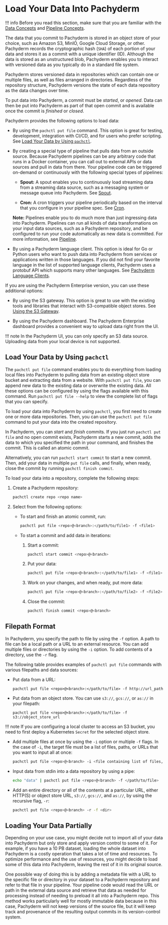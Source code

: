 # Load Your Data Into Pachyderm

!!! info
    Before you read this section, make sure that you are familiar with
    the [Data Concepts](../concepts/data-concepts/index.md) and
    [Pipeline Concepts](../concepts/pipeline-concepts/index.md).

The data that you commit to Pachyderm is stored in an object store of your
choice, such as Amazon S3, MinIO, Google Cloud Storage, or other. Pachyderm
records the cryptographic hash (`SHA`) of each portion of your data and stores
it as a commit with a unique identifier (ID). Although the data is
stored as an unstructured blob, Pachyderm enables you to interact
with versioned data as you typically do in a standard file system.

Pachyderm stores versioned data in repositories which can contain one or
multiple files, as well as files arranged in directories. Regardless of the
repository structure, Pachyderm versions the state of each data repository
as the data changes over time.

To put data into Pachyderm, a commit must be *started*, or *opened*.
Data can then be put into Pachyderm as part of that open commit and is
available once the commit is *finished* or *closed*.

Pachyderm provides the following options to load data:

* By using the `pachctl put file` command. This option is great for testing,
development, integration with CI/CD, and for users who prefer scripting.
See [Load Your Data by Using `pachctl`](#load-your-data-by-using-pachctl).

* By creating a special type of pipeline that pulls data from an
outside source.
Because Pachyderm pipelines can be any arbitrary code that runs
in a Docker container, you can call out to external APIs or data
sources and pull in data from there. Your pipeline code can be
triggered on-demand or
continuously with the following special types of pipelines:

  * **Spout:** A spout enables you to continuously load
  streaming data from a streaming data source, such as a messaging system
  or message queue into Pachyderm. 
  See [Spout](../concepts/pipeline-concepts/pipeline/spout.md).

  * **Cron:** A cron triggers your pipeline periodically based on the
  interval that you configure in your pipeline spec.
  See [Cron](../concepts/pipeline-concepts/pipeline/cron.md).

  **Note:** Pipelines enable you to do much more than just ingressing
  data into Pachyderm. Pipelines can run all kinds of data transformations
  on your input data sources, such as a Pachyderm repository, and be
  configured to run your code automatically as new data is committed.
  For more information, see
  [Pipeline](../concepts/pipeline-concepts/pipeline/index.md).

* By using a Pachyderm language client. This option is ideal
for Go or Python users who want to push data into Pachyderm from
services or applications written in those languages. If you did not find your
favorite language in the list of supported language clients,
Pachyderm uses a protobuf API which supports many other languages.
See [Pachyderm Language Clients](../reference/clients.md).

If you are using the Pachyderm Enterprise version, you can use these
additional options:

* By using the S3 gateway. This option is great to use with the existing tools
and libraries that interact with S3-compatible object stores.
See [Using the S3 Gateway](../../deploy-manage/manage/s3gateway/).

* By using the Pachyderm dashboard. The Pachyderm Enterprise dashboard
provides a convenient way to upload data right from the UI.
<!--TBA link to the PachHub tutorial-->

!!! note
    In the Pachyderm UI, you can only specify an S3 data source.
    Uploading data from your local device is not supported.

## Load Your Data by Using `pachctl`

The `pachctl put file` command enables you to do everything from
loading local files into Pachyderm to pulling data from an existing object
store bucket and extracting data from a website. With
`pachctl put file`, you can append new data to the existing data or
overwrite the existing data. All these options can be configured by using
the flags available with this command. Run `pachctl put file --help` to
view the complete list of flags that you can specify.

To load your data into Pachyderm by using `pachctl`, you first need to create
one or more data repositories. Then, you can use the `pachctl put file`
command to put your data into the created repository.

In Pachyderm, you can *start* and *finish* commits. If you just
run `pachctl put file` and no open commit exists, Pachyderm starts a new
commit, adds the data to which you specified the path in your command, and
finishes the commit. This is called an atomic commit.

Alternatively, you can run `pachctl start commit` to start a new commit.
Then, add your data in multiple `put file` calls, and finally, when ready,
close the commit by running `pachctl finish commit`.

To load your data into a repository, complete the following steps:

1. Create a Pachyderm repository:

   ```sh
   pachctl create repo <repo name>
   ```

1. Select from the following options:

   * To start and finish an atomic commit, run:

     ```bash
     pachctl put file <repo>@<branch>:</path/to/file1> -f <file1>
     ```

   * To start a commit and add data in iterations:

     1. Start a commit:

        ```sh
        pachctl start commit <repo>@<branch>
        ```
     1. Put your data:

        ```bash
        pachctl put file <repo>@<branch>:</path/to/file1> -f <file1>
        ```

     1. Work on your changes, and when ready, put more data:

        ```bash
        pachctl put file <repo>@<branch>:</path/to/file2> -f <file2>
        ```

     1. Close the commit:

        ```bash
        pachctl finish commit <repo>@<branch>
        ```

## Filepath Format

In Pachyderm, you specify the path to file by using the `-f` option. A path
to file can be a local path or a URL to an external resource. You can add
multiple files or directories by using the `-i` option. To add contents
of a directory, use the `-r` flag.

The following table provides examples of `pachctl put file` commands with
various filepaths and data sources:

* Put data from a URL:

  ```
  pachctl put file <repo>@<branch>:</path/to/file> -f http://url_path
  ```

* Put data from an object store. You can use `s3://`, `gcs://`, or `as://`
in your filepath:

  ```
  pachctl put file <repo>@<branch>:</path/to/file> -f s3://object_store_url
  ```

!!! note
    If you are configuring a local cluster to access an S3 bucket,
    you need to first deploy a Kubernetes `Secret` for the selected object
    store.

* Add multiple files at once by using the `-i` option or multiple `-f` flags.
In the case of `-i`, the target file must be a list of files, paths, or URLs
that you want to input all at once:

  ```sh
  pachctl put file <repo>@<branch> -i <file containing list of files, paths, or URLs>
  ```

* Input data from stdin into a data repository by using a pipe:

  ```sh
  echo "data" | pachctl put file <repo>@<branch> -f </path/to/file>
  ```

* Add an entire directory or all of the contents at a particular URL, either
HTTP(S) or object store URL, `s3://`, `gcs://`, and `as://`, by using the
recursive flag, `-r`:

  ```sh
  pachctl put file <repo>@<branch> -r -f <dir>
  ```

## Loading Your Data Partially

Depending on your use case, you might decide not to import all of your
data into Pachyderm but only store and apply version control to some
of it. For example, if you have a 10 PB dataset, loading the
whole dataset into Pachyderm is a costly operation that takes
a lot of time and resources. To optimize performance and the
use of resources, you might decide to load some of this data into
Pachyderm, leaving the rest of it in its original source.

One possible way of doing this is by adding a metadata file with a
URL to the specific file or directory in your dataset to a Pachyderm
repository and refer to that file in your pipeline.
Your pipeline code would read the URL or path in the external data
source and retrieve that data as needed for processing instead of
needing to preload it all into a Pachyderm repo. This method works
particularly well for mostly immutable data because in this case,
Pachyderm will not keep versions of the source file, but it will keep
track and provenance of the resulting output commits in its
version-control system.
